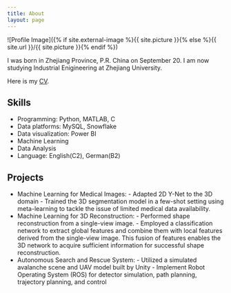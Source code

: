 ```yaml
---
title: About
layout: page
---
```

![Profile Image]({% if site.external-image %}{{ site.picture }}{% else %}{{ site.url }}/{{ site.picture }}{% endif %})

<p></p>
I was born in Zhejiang Province, P.R. China on September 20. I am now studying Industrial Enigineering at Zhejiang University.

<p>Here is my <a href="../files/cv.pdf">CV</a>.</p>

<h2>Skills</h2>

<ul class="skill-list">
	<li>Programming: Python, MATLAB, C</li>
	<li>Data platforms: MySQL, Snowflake</li>
	<li>Data visualization: Power BI</li>
	<li>Machine Learning</li>
	<li>Data Analysis</li>
	<li>Language: English(C2), German(B2)</li>
</ul>

<h2>Projects</h2>

<ul>
	<li>Machine Learning for Medical Images: 
	- Adapted 2D Y-Net to the 3D domain
	- Trained the 3D segmentation model in a few-shot setting using meta-learning to tackle the issue of limited medical data availability.
    </li>
	<li>Machine Learning for 3D Reconstruction:
	- Performed shape reconstruction from a single-view image.
	- Employed a classification network to extract global features and combine them with local features derived from the single-view image. This fusion of features enables the 3D network to acquire sufficient information for successful shape reconstruction.
	</li>
	<li>Autonomous Search and Rescue System:
	- Utilized a simulated avalanche scene and UAV model built by Unity
	- Implement Robot Operating System (ROS) for detector simulation, path planning, trajectory planning, and control
	</li>
</ul>
